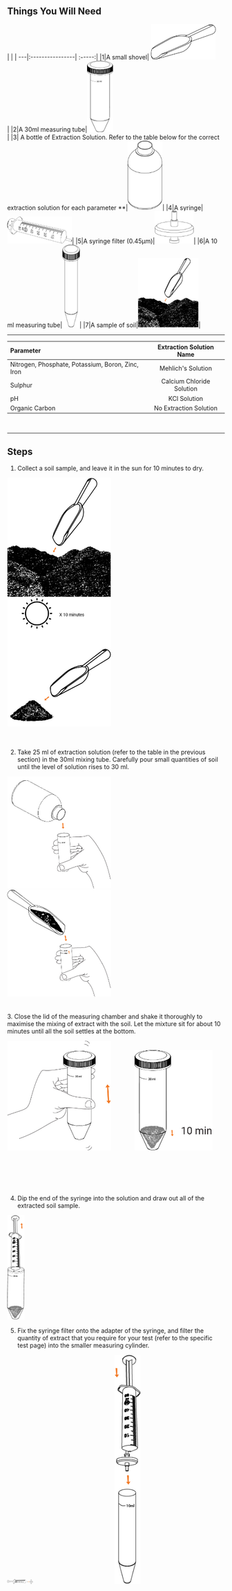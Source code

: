﻿## **Things You Will Need**

|  |
| ---|:----------------| :-----:|
|1|A small shovel| <img src="images/component-spade.jpg" width="150"><br> |
|2|A 30ml measuring tube|<img src="images/components%20-%2030%20ml%20mixing%20tube.jpg" width="60"><br> |
|3| A bottle of Extraction Solution. Refer to the table below for the correct extraction solution for each parameter **|<img src="images/component%20-%20sample%20container.jpg" width="80">|
|4|A syringe|<img src="images/component-syringe.jpg" width="150">|
|5|A syringe filter (0.45μm)|<img src="images/component-syringe-filter.jpg" width="90">|
|6|A 10 ml measuring tube|<img src="images/components%20-%20mixing%20tube.jpg" width="40">|
|7|A sample of soil|<img src="images/1-collect%20sample.jpg" width="140">|

***


|Parameter|Extraction Solution Name|
|:----|:----------------:|
|Nitrogen, Phosphate, Potassium, Boron, Zinc, Iron|Mehlich's Solution|
|Sulphur|Calcium Chloride Solution|
|pH|KCl Solution|
|Organic Carbon|No Extraction Solution|

 <br>

***


## Steps

1. Collect a soil sample, and leave it in the sun for 10 minutes to dry.<br>

<img src="images/1-collect%20sample.jpg" width="240">&nbsp;&nbsp;&nbsp;&nbsp;&nbsp;&nbsp;&nbsp;&nbsp;&nbsp;&nbsp;&nbsp;&nbsp;&nbsp;&nbsp;&nbsp;&nbsp;&nbsp;&nbsp;<img src="images/1-dry%20sample.jpg" width="240"><br>
<br><br>

2. Take 25 ml of extraction solution (refer to the table in the previous section) in the 30ml mixing tube. Carefully pour small quantities of soil until the level of solution rises to 30 ml.<br>

<img src="images/2-add%20extraction%20soln.jpg" width="240">&nbsp;&nbsp;&nbsp;&nbsp;&nbsp;&nbsp;&nbsp;&nbsp;&nbsp;&nbsp;&nbsp;&nbsp;&nbsp;&nbsp;&nbsp;&nbsp;<img src="images/2-add%20soil.jpg" width="240"><br>
<br><br>
3. Close the lid of the measuring chamber and shake it thoroughly to maximise the mixing of extract with the soil. Let the mixture sit for about 10 minutes until all the soil settles at the bottom.<br>

<img src="images/5-shakemix.jpg" width="240">&nbsp;&nbsp;&nbsp;&nbsp;&nbsp;&nbsp;&nbsp;&nbsp;&nbsp;&nbsp;&nbsp;&nbsp;&nbsp;&nbsp;<img src="images/5-settle%20soil.jpg" width="180"><br><br><br><br><br><br>

4. Dip the end of the syringe into the solution and draw out all of the extracted soil sample.<br>

<img src="images/3-draw%20out%20extract.jpg" width="40"><br>

5. Fix the syringe filter onto the adapter of the syringe, and filter the quantity of extract that you require for your test (refer to the specific test page) into the smaller measuring cylinder.<br>

<img src="images/4-affix%20syringe%20filter.jpg" width="60">&nbsp;&nbsp;&nbsp;&nbsp;&nbsp;&nbsp;&nbsp;&nbsp;&nbsp;&nbsp;&nbsp;&nbsp;&nbsp;&nbsp;&nbsp;&nbsp;&nbsp;&nbsp;&nbsp;&nbsp;&nbsp;&nbsp;&nbsp;&nbsp;&nbsp;&nbsp;&nbsp;&nbsp;&nbsp;&nbsp;&nbsp;&nbsp;&nbsp;&nbsp;&nbsp;&nbsp;&nbsp;&nbsp;&nbsp;&nbsp;&nbsp;&nbsp;&nbsp;&nbsp;&nbsp;&nbsp;&nbsp;&nbsp;<img src="images/5-filter%20extract.jpg" width="60"><br>
